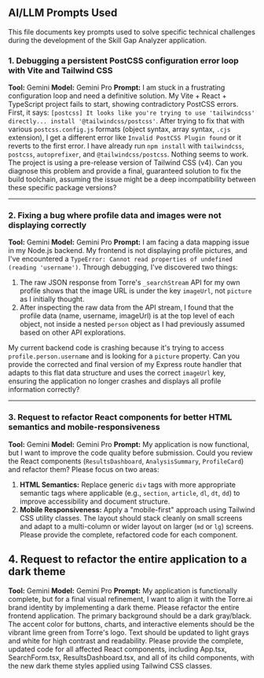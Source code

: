 ## AI/LLM Prompts Used

This file documents key prompts used to solve specific technical challenges during the development of the Skill Gap Analyzer application.


### 1. Debugging a persistent PostCSS configuration error loop with Vite and Tailwind CSS

**Tool:** Gemini
**Model:** Gemini Pro
**Prompt:** I am stuck in a frustrating configuration loop and need a definitive solution. My Vite + React + TypeScript project fails to start, showing contradictory PostCSS errors. 
First, it says: `[postcss] It looks like you're trying to use 'tailwindcss' directly... install '@tailwindcss/postcss'`.
After trying to fix that with various `postcss.config.js` formats (object syntax, array syntax, `.cjs` extension), I get a different error like `Invalid PostCSS Plugin found` or it reverts to the first error. I have already run `npm install` with `tailwindcss`, `postcss`, `autoprefixer`, and `@tailwindcss/postcss`. Nothing seems to work. The project is using a pre-release version of Tailwind CSS (v4). Can you diagnose this problem and provide a final, guaranteed solution to fix the build toolchain, assuming the issue might be a deep incompatibility between these specific package versions?

---

### 2. Fixing a bug where profile data and images were not displaying correctly

**Tool:** Gemini
**Model:** Gemini Pro
**Prompt:** I am facing a data mapping issue in my Node.js backend. My frontend is not displaying profile pictures, and I've encountered a `TypeError: Cannot read properties of undefined (reading 'username')`. Through debugging, I've discovered two things:
1. The raw JSON response from Torre's `_searchStream` API for my own profile shows that the image URL is under the key `imageUrl`, not `picture` as I initially thought.
2. After inspecting the raw data from the API stream, I found that the profile data (name, username, imageUrl) is at the top level of each object, not inside a nested `person` object as I had previously assumed based on other API explorations.

My current backend code is crashing because it's trying to access `profile.person.username` and is looking for a `picture` property. Can you provide the corrected and final version of my Express route handler that adapts to this flat data structure and uses the correct `imageUrl` key, ensuring the application no longer crashes and displays all profile information correctly?

---

### 3. Request to refactor React components for better HTML semantics and mobile-responsiveness

**Tool:** Gemini
**Model:** Gemini Pro
**Prompt:** My application is now functional, but I want to improve the code quality before submission. Could you review the React components (`ResultsDashboard`, `AnalysisSummary`, `ProfileCard`) and refactor them? Please focus on two areas:
1.  **HTML Semantics:** Replace generic `div` tags with more appropriate semantic tags where applicable (e.g., `section`, `article`, `dl`, `dt`, `dd`) to improve accessibility and document structure.
2.  **Mobile Responsiveness:** Apply a "mobile-first" approach using Tailwind CSS utility classes. The layout should stack cleanly on small screens and adapt to a multi-column or wider layout on larger (`md` or `lg`) screens.
Please provide the complete, refactored code for each component.


## 4. Request to refactor the entire application to a dark theme
**Tool:** Gemini
**Model:** Gemini Pro
**Prompt:** My application is functionally complete, but for a final visual refinement, I want to align it with the Torre.ai brand identity by implementing a dark theme. Please refactor the entire frontend application. The primary background should be a dark gray/black. The accent color for buttons, charts, and interactive elements should be the vibrant lime green from Torre's logo. Text should be updated to light grays and white for high contrast and readability. Please provide the complete, updated code for all affected React components, including App.tsx, SearchForm.tsx, ResultsDashboard.tsx, and all of its child components, with the new dark theme styles applied using Tailwind CSS classes.
